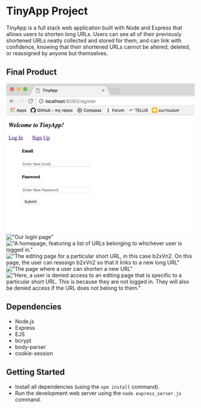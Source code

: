 # TinyApp Project

TinyApp is a full stack web application built with Node and Express that allows users to shorten long URLs. Users can see all of their previously shortened URLs neatly collected and stored for them, and can link with confidence, knowing that their shortened URLs cannot be altered, deleted, or reassigned by anyone but themselves.

## Final Product

!["Our registration page"](https://github.com/MadelineCollier/tinyAppProject/blob/master/docs/Screen%20Shot%202017-07-07%20at%2011.54.13%20AM.png?raw=true)
!["Our login page"](#)
!["A homepage, featuring a list of URLs belonging to whichever user is logged in."](#)
!["The editing page for a particular short URL, in this case b2xVn2. On this page, the user can reassign b2xVn2 so that it links to a new long URL"](#)
!["The page where a user can shorten a new URL"](#)
!["Here, a user is denied access to an editing page that is specific to a particular short URL. This is because they are not logged in. They will also be denied access if the URL does not belong to them."](#)

## Dependencies


- Node.js
- Express
- EJS
- bcrypt
- body-parser
- cookie-session

## Getting Started

- Install all dependencies (using the `npm install` command).
- Run the development web server using the `node express_server.js` command.

